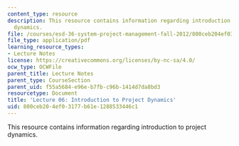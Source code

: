 ```yaml
---
content_type: resource
description: This resource contains information regarding introduction to project
  dynamics.
file: /courses/esd-36-system-project-management-fall-2012/800ceb204ef03177b61e1288533446c1_MITESD_36F12_Lec06.pdf
file_type: application/pdf
learning_resource_types:
- Lecture Notes
license: https://creativecommons.org/licenses/by-nc-sa/4.0/
ocw_type: OCWFile
parent_title: Lecture Notes
parent_type: CourseSection
parent_uid: f55a5684-e96e-b7fb-c96b-1414d7da8bd3
resourcetype: Document
title: 'Lecture 06: Introduction to Project Dynamics'
uid: 800ceb20-4ef0-3177-b61e-1288533446c1
---
```

This resource contains information regarding introduction to project dynamics.